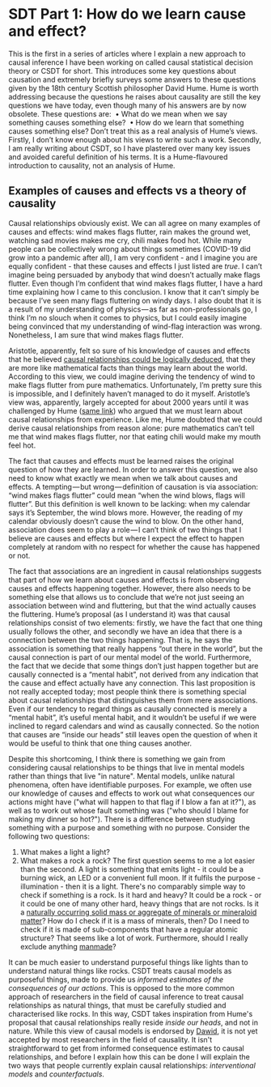 # SDT Part 1: How do we learn cause and effect? 
This is the first in a series of articles where I explain a new approach to causal inference I have been working on called causal statistical decision theory or CSDT for short.
This introduces some key questions about causation and extremely briefly surveys some answers to these questions given by the 18th century Scottish philosopher David Hume. Hume is worth addressing because the questions he raises about causality are still the key questions we have today, even though many of his answers are by now obsolete. These questions are: 
    • What do we mean when we say something causes something else? 
    • How do we learn that something causes something else?
Don’t treat this as a real analysis of Hume’s views. Firstly, I don’t know enough about his views to write such a work. Secondly, I am really writing about CSDT, so I have plastered over many key issues and avoided careful definition of his terms. It is a Hume-flavoured introduction to causality, not an analysis of Hume.
## Examples of causes and effects vs a theory of causality
Causal relationships obviously exist. We can all agree on many examples of causes and effects: wind makes flags flutter, rain makes the ground wet, watching sad movies makes me cry, chili makes food hot. While many people can be collectively wrong about things sometimes (COVID-19 did grow into a pandemic after all), I am very confident - and I imagine you are equally confident - that these causes and effects I just listed are *true*. I can’t imagine being persuaded by anybody that wind doesn’t actually make flags flutter. Even though I’m confident that wind makes flags flutter, I have a hard time explaining how I came to this conclusion. I know that it can’t simply be because I’ve seen many flags fluttering on windy days. I also doubt that it is a result of my understanding of physics — as far as non-professionals go, I think I’m no slouch when it comes to physics, but I could easily imagine being convinced that my understanding of wind-flag interaction was wrong. Nonetheless, I am sure that wind makes flags flutter.

Aristotle, apparently, felt so sure of his knowledge of causes and effects that he believed [causal relationships could be logically deduced](https://plato.stanford.edu/entries/hume/#Cau), that they are more like mathematical facts than things may learn about the world. According to this view, we could imagine deriving the tendency of wind to make flags flutter from pure mathematics. Unfortunately, I’m pretty sure this is impossible, and I definitely haven’t managed to do it myself. Aristotle’s view was, apparently, largely accepted for about 2000 years until it was challenged by Hume ([same link](https://plato.stanford.edu/entries/hume/#Cau)) who argued that we must learn about causal relationships from experience. Like me, Hume doubted that we could derive causal relationships from reason alone: pure mathematics can’t tell me that wind makes flags flutter, nor that eating chili would make my mouth feel hot.

The fact that causes and effects must be learned raises the original question of how they are learned. In order to answer this question, we also need to know what exactly we mean when we talk about causes and effects. A tempting — but wrong — definition of causation is via association: “wind makes flags flutter” could mean “when the wind blows, flags will flutter”. But this definition is well known to be lacking: when my calendar says it’s September, the wind blows more. However, the reading of my calendar obviously doesn’t cause the wind to blow. On the other hand, association does seem to play a role — I can’t think of two things that I believe are causes and effects but where I expect the effect to happen completely at random with no respect for whether the cause has happened or not.

The fact that associations are an ingredient in causal relationships suggests that part of how we learn about causes and effects is from observing causes and effects happening together. However, there also needs to be something else that allows us to conclude that we’re not just seeing an association between wind and fluttering, but that the wind actually causes the fluttering. Hume’s proposal (as I understand it) was that causal relationships consist of two elements: firstly, we have the fact that one thing usually follows the other, and secondly we have an idea that there is a connection between the two things happening. That is, he says the association is something that really happens “out there in the world”, but the causal connection is part of our mental model of the world. Furthermore, the fact that we decide that some things don’t just happen together but are causally connected is a “mental habit”, not derived from any indication that the cause and effect actually have any connection. This last proposition is not really accepted today; most people think there is something special about causal relationships that distinguishes them from mere associations. Even if our tendency to regard things as causally connected is merely a “mental habit”, it’s useful mental habit, and it wouldn’t be useful if we were inclined to regard calendars and wind as causally connected. So the notion that causes are “inside our heads” still leaves open the question of when it would be useful to think that one thing causes another.

Despite this shortcoming, I think there is something we gain from considering causal relationships to be things that live in mental models rather than things that live "in nature". Mental models, unlike natural phenomena, often have identifiable purposes. For example, we often use our knowledge of causes and effects to work out what consequences our actions might have ("what will happen to that flag if I blow a fan at it?"), as well as to work out whose fault something was ("who should I blame for making my dinner so hot?"). There is a difference between studying something with a purpose and something with no purpose. Consider the following two questions:
 1. What makes a light a light?
 2. What makes a rock a rock?
The first question seems to me a lot easier than the second. A light is something that emits light - it could be a burning wick, an LED or a convenient full moon. If it fulfils the purpose - illumination - then it is a light. There's no comparably simple way to check if something is a rock. Is it hard and heavy? It could be a rock - or it could be one of many other hard, heavy things that are not rocks. Is it a [naturally occurring solid mass or aggregate of minerals or mineraloid matter](https://en.wikipedia.org/wiki/Rock_(geology))? How do I check if it is a mass of minerals, then? Do I need to check if it is made of sub-components that have a regular atomic structure? That seems like a lot of work. Furthermore, should I really exclude anything [manmade](https://en.wikipedia.org/wiki/Synroc)?

It can be much easier to understand purposeful things like lights than to understand natural things like rocks. CSDT treats causal models as purposeful things, made to provide us *informed estimates of the consequences of our actions*. This is opposed to the more common approach of researchers in the field of causal inference to treat causal relationships as natural things, that must be carefully studied and characterised like rocks. In this way, CSDT takes inspiration from Hume's proposal that causal relationships really reside *inside our heads*, and not in nature. While this view of causal models  is endorsed by [Dawid](https://arxiv.org/abs/2004.12493), it is not yet accepted by most researchers in the field of causality. It isn't straightforward to get from informed consequence estimates to causal relationships, and before I explain how this can be done I will explain the two ways that people currently explain causal relationships: *interventional models* and *counterfactuals*.